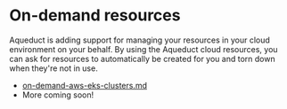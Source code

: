 # On-demand resources

Aqueduct is adding support for managing your resources in your cloud environment on your behalf. By using the Aqueduct cloud resources, you can ask for resources to automatically be created for you and torn down when they're not in use.

* [on-demand-aws-eks-clusters.md](on-demand-aws-eks-clusters.md "mention")
* More coming soon!
